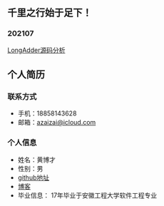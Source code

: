 ## 千里之行始于足下！
### 202107
[LongAdder源码分析](/LongAdder_code_analysis)


## 个人简历
### 联系方式
- 手机：18858143628
- 邮箱：azaizai@icloud.com

### 个人信息
- 姓名：黄博才
- 性别：男
- [github地址](https://github.com/Never12581/)
- [博客](https://never12581.github.io/bocl/)
- 毕业信息： 17年毕业于安徽工程大学软件工程专业